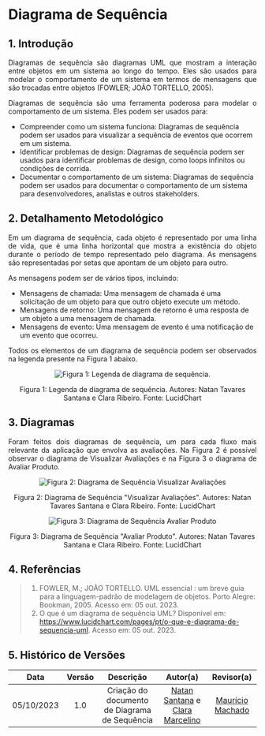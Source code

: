 # Diagrama de Sequência


## 1. Introdução

<p align="justify">
Diagramas de sequência são diagramas UML que mostram a interação entre objetos em um sistema ao longo do tempo. Eles são usados para modelar o comportamento de um sistema em termos de mensagens que são trocadas entre objetos (FOWLER; JOÃO TORTELLO, 2005). 
<p>

<p align="justify">
Diagramas de sequência são uma ferramenta poderosa para modelar o comportamento de um sistema. Eles podem ser usados para:
<p>

- Compreender como um sistema funciona: Diagramas de sequência podem ser usados para visualizar a sequência de eventos que ocorrem em um sistema.
- Identificar problemas de design: Diagramas de sequência podem ser usados para identificar problemas de design, como loops infinitos ou condições de corrida.
- Documentar o comportamento de um sistema: Diagramas de sequência podem ser usados para documentar o comportamento de um sistema para desenvolvedores, analistas e outros stakeholders.


## 2. Detalhamento Metodológico

<p align="justify">
Em um diagrama de sequência, cada objeto é representado por uma linha de vida, que é uma linha horizontal que mostra a existência do objeto durante o período de tempo representado pelo diagrama. As mensagens são representadas por setas que apontam de um objeto para outro.
</p>

<p align="justify">
As mensagens podem ser de vários tipos, incluindo:
<p>

- Mensagens de chamada: Uma mensagem de chamada é uma solicitação de um objeto para que outro objeto execute um método.
- Mensagens de retorno: Uma mensagem de retorno é uma resposta de um objeto a uma mensagem de chamada.
- Mensagens de evento: Uma mensagem de evento é uma notificação de um evento que ocorreu.

<p align="justify">
Todos os elementos de um diagrama de sequência podem ser observados na legenda presente na Figura 1 abaixo.
</p>

<div align="center"><img src="https://raw.githubusercontent.com/UnBArqDsw2023-2/2023.2_G8_ProjetoMagazineLuiza/main/docs/Assets/legenda_sequencia.png" alt="Figura 1: Legenda de diagrama de sequência."></div>

<p align='center'>
Figura 1: Legenda de diagrama de sequência. Autores: Natan Tavares Santana e Clara Ribeiro. Fonte: LucidChart
</p>


## 3. Diagramas

<p align="justify">
Foram feitos dois diagramas de sequência, um para cada fluxo mais relevante da aplicação que envolva as avaliações. Na Figura 2 é possível observar o diagrama de Visualizar Avaliações e na Figura 3 o diagrama de Avaliar Produto.
<p>

<div align="center"><img src="https://raw.githubusercontent.com/UnBArqDsw2023-2/2023.2_G8_ProjetoMagazineLuiza/main/docs/Assets/sequencia_visualizar.png" alt="Figura 2: Diagrama de Sequência Visualizar Avaliações"></div>

<p align='center'>
Figura 2: Diagrama de Sequência "Visualizar Avaliações". Autores: Natan Tavares Santana e Clara Ribeiro. Fonte: LucidChart
</p>

<div align="center"><img src="https://raw.githubusercontent.com/UnBArqDsw2023-2/2023.2_G8_ProjetoMagazineLuiza/main/docs/Assets/sequencia_avaliar.png" alt="Figura 3: Diagrama de Sequência Avaliar Produto"></div>

<p align='center'>
Figura 3: Diagrama de Sequência "Avaliar Produto". Autores: Natan Tavares Santana e Clara Ribeiro. Fonte: LucidChart
</p>


## 4. Referências

> 1. FOWLER, M.; JOÃO TORTELLO. UML essencial : um breve guia para a linguagem-padrão de modelagem de objetos. Porto Alegre: Bookman, 2005. Acesso em: 05 out. 2023.
> 2. O que é um diagrama de sequência UML? Disponível em: <https://www.lucidchart.com/pages/pt/o-que-e-diagrama-de-sequencia-uml>. Acesso em: 05 out. 2023.


## 5. Histórico de Versões

| Data       | Versão | Descrição                                     | Autor(a)                                                                                            | Revisor(a)                                               |
| :--------: | :----: | :-------------------------------------------: | :-------------------------------------------------------------------------------------------------: | :------------------------------------------------------: |
| 05/10/2023 | 1.0    | Criação do documento de Diagrama de Sequência | [Natan Santana](https://github.com/Neitan2001) e [Clara Marcelino](https://github.com/clara-ribeiro)| [Maurício Machado](https://github.com/MauricioMachadoFF) |